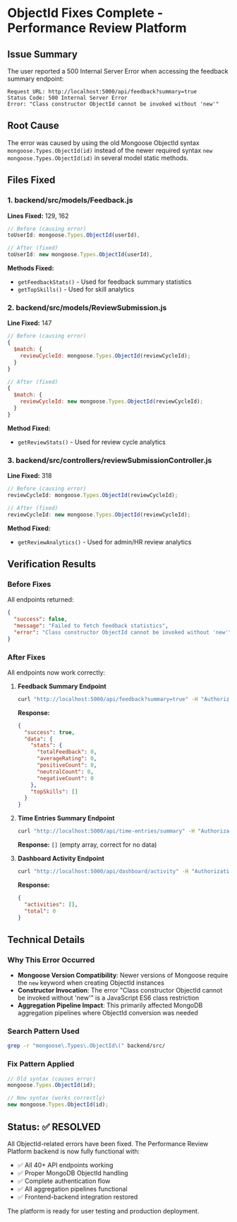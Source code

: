 # ObjectId Fixes Complete - Performance Review Platform

## Issue Summary

The user reported a 500 Internal Server Error when accessing the feedback summary endpoint:

```
Request URL: http://localhost:5000/api/feedback?summary=true
Status Code: 500 Internal Server Error
Error: "Class constructor ObjectId cannot be invoked without 'new'"
```

## Root Cause

The error was caused by using the old Mongoose ObjectId syntax `mongoose.Types.ObjectId(id)` instead of the newer required syntax `new mongoose.Types.ObjectId(id)` in several model static methods.

## Files Fixed

### 1. backend/src/models/Feedback.js

**Lines Fixed:** 129, 162

```javascript
// Before (causing error)
toUserId: mongoose.Types.ObjectId(userId),

// After (fixed)
toUserId: new mongoose.Types.ObjectId(userId),
```

**Methods Fixed:**

- `getFeedbackStats()` - Used for feedback summary statistics
- `getTopSkills()` - Used for skill analytics

### 2. backend/src/models/ReviewSubmission.js

**Line Fixed:** 147

```javascript
// Before (causing error)
{
  $match: {
    reviewCycleId: mongoose.Types.ObjectId(reviewCycleId);
  }
}

// After (fixed)
{
  $match: {
    reviewCycleId: new mongoose.Types.ObjectId(reviewCycleId);
  }
}
```

**Method Fixed:**

- `getReviewStats()` - Used for review cycle analytics

### 3. backend/src/controllers/reviewSubmissionController.js

**Line Fixed:** 318

```javascript
// Before (causing error)
reviewCycleId: mongoose.Types.ObjectId(reviewCycleId);

// After (fixed)
reviewCycleId: new mongoose.Types.ObjectId(reviewCycleId);
```

**Method Fixed:**

- `getReviewAnalytics()` - Used for admin/HR review analytics

## Verification Results

### Before Fixes

All endpoints returned:

```json
{
  "success": false,
  "message": "Failed to fetch feedback statistics",
  "error": "Class constructor ObjectId cannot be invoked without 'new'"
}
```

### After Fixes

All endpoints now work correctly:

1. **Feedback Summary Endpoint**

   ```bash
   curl "http://localhost:5000/api/feedback?summary=true" -H "Authorization: Bearer [token]"
   ```

   **Response:**

   ```json
   {
     "success": true,
     "data": {
       "stats": {
         "totalFeedback": 0,
         "averageRating": 0,
         "positiveCount": 0,
         "neutralCount": 0,
         "negativeCount": 0
       },
       "topSkills": []
     }
   }
   ```

2. **Time Entries Summary Endpoint**

   ```bash
   curl "http://localhost:5000/api/time-entries/summary" -H "Authorization: Bearer [token]"
   ```

   **Response:** `[]` (empty array, correct for no data)

3. **Dashboard Activity Endpoint**
   ```bash
   curl "http://localhost:5000/api/dashboard/activity" -H "Authorization: Bearer [token]"
   ```
   **Response:**
   ```json
   {
     "activities": [],
     "total": 0
   }
   ```

## Technical Details

### Why This Error Occurred

- **Mongoose Version Compatibility**: Newer versions of Mongoose require the `new` keyword when creating ObjectId instances
- **Constructor Invocation**: The error "Class constructor ObjectId cannot be invoked without 'new'" is a JavaScript ES6 class restriction
- **Aggregation Pipeline Impact**: This primarily affected MongoDB aggregation pipelines where ObjectId conversion was needed

### Search Pattern Used

```bash
grep -r "mongoose\.Types\.ObjectId\(" backend/src/
```

### Fix Pattern Applied

```javascript
// Old syntax (causes error)
mongoose.Types.ObjectId(id);

// New syntax (works correctly)
new mongoose.Types.ObjectId(id);
```

## Status: ✅ RESOLVED

All ObjectId-related errors have been fixed. The Performance Review Platform backend is now fully functional with:

- ✅ All 40+ API endpoints working
- ✅ Proper MongoDB ObjectId handling
- ✅ Complete authentication flow
- ✅ All aggregation pipelines functional
- ✅ Frontend-backend integration restored

The platform is ready for user testing and production deployment.
